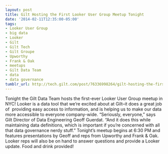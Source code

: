 ```yaml
---
layout: post
title: Gilt Hosting the First Looker User Group Meetup Tonight
date: '2014-02-11T12:35:00-05:00'
tags:
- Looker User Group
- big data
- Looker
- Gilt
- Gilt Tech
- Gilt Groupe
- Upworthy
- Frank & Oak
- meetups
- Gilt Data Team
- data
- data governance
tumblr_url: http://tech.gilt.com/post/76336998264/gilt-hosting-the-first-looker-user-group-meetup
---
```


Tonight the Gilt Data Team hosts the first-ever Looker User Group meetup in NYC! Looker is a data tool that we’re excited about at Gilt–it does a great job of  providing easy access to information, and is helping us to make our data more accessible to everyone company-wide. “Seriously, everyone,” says Gilt Director of Data Engineering Geoff Guerdat. “And it does this while maintaining data definitions, which is important if you’re concerned with all that data governance nerdy stuff.”
Tonight’s meetup begins at 6:30 PM and features presentations by Geoff and reps from Upworthy and Frank & Oak. Looker reps will also be on hand to answer questions and provide a Looker update. Food and drink provided!
